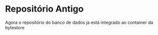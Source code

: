 # Repositório Antigo

Agora o repositório do banco de dados ja está integrado ao container da bytestore
